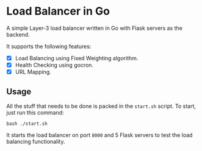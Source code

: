 # Load Balancer in Go

A simple Layer-3 load balancer written in Go with Flask servers as the backend.

It supports the following features:
- [x] Load Balancing using Fixed Weighting algorithm.
- [x] Health Checking using gocron.
- [x] URL Mapping.
 
## Usage

All the stuff that needs to be done is packed in the `start.sh` script. To start, just run this command:
```
bash ./start.sh
```

It starts the load balancer on port `8000` and 5 Flask servers to test the load balancing functionality.
